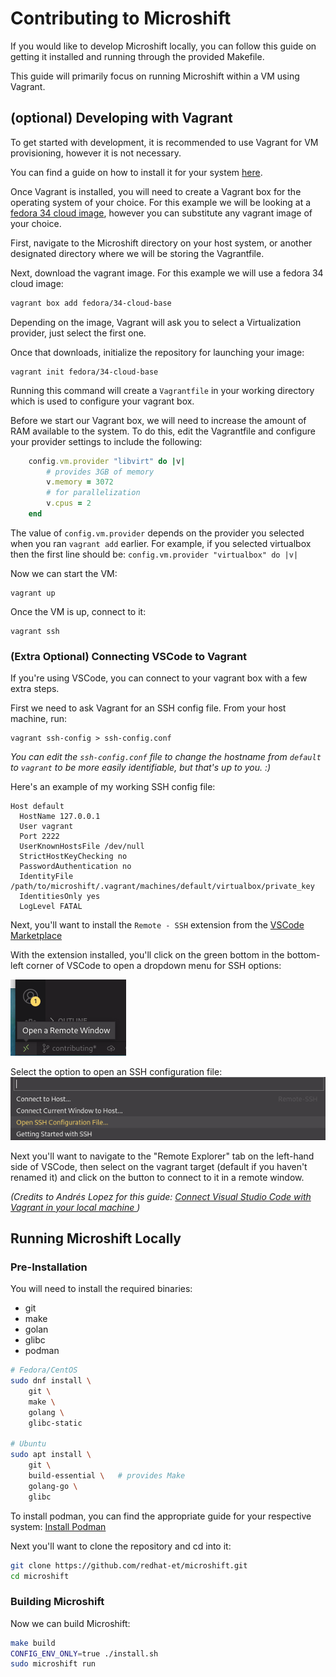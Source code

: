 # Contributing to Microshift

If you would like to develop Microshift locally, you can follow this guide on getting
it installed and running through the provided Makefile.

This guide will primarily focus on running Microshift within a VM using Vagrant.


## (optional) Developing with Vagrant

To get started with development, it is recommended to use Vagrant for VM provisioning,
however it is not necessary.

You can find a guide on how to install it for your system [here](https://www.vagrantup.com/downloads). 

Once Vagrant is installed, you will need to create a Vagrant box for the operating
system of your choice. For this example we will be looking at a [fedora 34 cloud
image](https://app.vagrantup.com/fedora/boxes/34-cloud-base), however you can substitute any vagrant image of your choice.


First, navigate to the Microshift directory on your host system, or another designated
directory where we will be storing the Vagrantfile.



Next, download the vagrant image. For this example we will use
a fedora 34 cloud image:

```sh
vagrant box add fedora/34-cloud-base
```

Depending on the image, Vagrant will ask you to select a Virtualization provider,
just select the first one.

Once that downloads, initialize the repository for launching your image:

```
vagrant init fedora/34-cloud-base
```

Running this command will create a `Vagrantfile` in your working directory which
is used to configure your vagrant box.

Before we start our Vagrant box, we will need to increase the amount of RAM available
to the system. 
To do this, edit the Vagrantfile and configure your provider settings to include
the following:

```rb
    config.vm.provider "libvirt" do |v|
        # provides 3GB of memory
        v.memory = 3072
        # for parallelization
        v.cpus = 2
    end
```

The value of `config.vm.provider` depends on the provider you selected when you
ran `vagrant add` earlier. For example, if you selected virtualbox then the first
line should be: `config.vm.provider "virtualbox" do |v|`


Now we can start the VM:

```
vagrant up
```

Once the VM is up, connect to it:

```
vagrant ssh
```

### (Extra Optional) Connecting VSCode to Vagrant 

If you're using VSCode, you can connect to your vagrant box with a few extra steps.

First we need to ask Vagrant for an SSH config file. From your host machine, run:

```
vagrant ssh-config > ssh-config.conf
```

*You can edit the `ssh-config.conf` file to change the hostname from `default` to
`vagrant` to be more easily identifiable, but that's up to you. :)*

Here's an example of my working SSH config file:
```
Host default
  HostName 127.0.0.1
  User vagrant
  Port 2222
  UserKnownHostsFile /dev/null
  StrictHostKeyChecking no
  PasswordAuthentication no
  IdentityFile /path/to/microshift/.vagrant/machines/default/virtualbox/private_key
  IdentitiesOnly yes
  LogLevel FATAL
```


Next, you'll want to install the `Remote - SSH` extension from the [VSCode Marketplace](https://marketplace.visualstudio.com/items?itemName=ms-vscode-remote.remote-ssh)



With the extension installed, you'll click on the green bottom in the bottom-left
corner of VSCode to open a dropdown menu for SSH options:

![VSCode Remote Button](./docs/pics/vscode-remote-button.png)

Select the option to open an SSH configuration file:
![Dropdown Menu](./docs/pics/remote-ssh-dropdown.png)

Next you'll want to navigate to the "Remote Explorer" tab on the left-hand side
of VSCode, then select on the vagrant target (default if you haven't renamed it)
and click on the button to connect to it in a remote window.


*(Credits to Andrés Lopez for this guide: [Connect Visual Studio Code with Vagrant in your local machine
](https://medium.com/@lopezgand/connect-visual-studio-code-with-vagrant-in-your-local-machine-24903fb4a9de))*


## Running Microshift Locally

### Pre-Installation

You will need to install the required binaries:
- git
- make
- golan
- glibc
- podman

```sh
# Fedora/CentOS 
sudo dnf install \
    git \
    make \
    golang \    
    glibc-static

# Ubuntu
sudo apt install \
    git \
    build-essential \   # provides Make
    golang-go \
    glibc
```

To install podman, you can find the appropriate guide for your respective system:
[Install Podman](https://podman.io/getting-started/installation)


Next you'll want to clone the repository and cd into it: 
```sh
git clone https://github.com/redhat-et/microshift.git
cd microshift
```

### Building Microshift 

Now we can build Microshift:

```sh
make build
CONFIG_ENV_ONLY=true ./install.sh
sudo microshift run 
```


